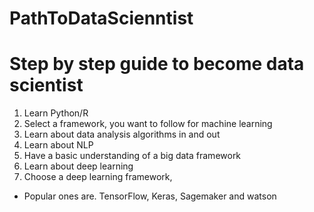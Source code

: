 # PathToDataScienntist
# Step by step guide to become data scientist

1. Learn Python/R
2. Select a framework, you want to follow for machine learning
3. Learn about data analysis algorithms in and out
4. Learn about NLP 
5. Have a basic understanding of a big data framework
6. Learn about deep learning
7. Choose a deep learning framework,
  * Popular ones are. TensorFlow, Keras, Sagemaker and watson
